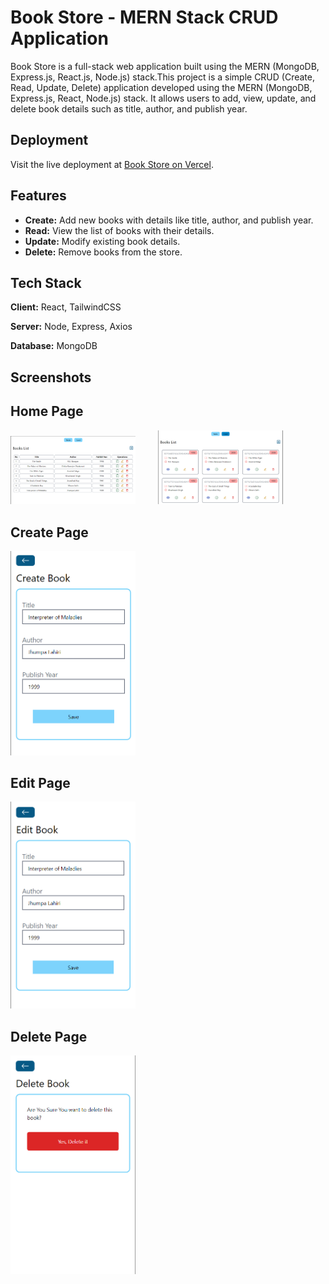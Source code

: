 # Book Store - MERN Stack CRUD Application

Book Store is a full-stack web application built using the MERN (MongoDB, Express.js, React.js, Node.js) stack.This project is a simple CRUD (Create, Read, Update, Delete) application developed using the MERN (MongoDB, Express.js, React, Node.js) stack. It allows users to add, view, update, and delete book details such as title, author, and publish year.


## Deployment

Visit the live deployment at [Book Store on Vercel](https://book-store-anirudh-kille.vercel.app/).


## Features

- **Create:** Add new books with details like title, author, and publish year.
- **Read:** View the list of books with their details.
- **Update:** Modify existing book details.
- **Delete:** Remove books from the store.

## Tech Stack

**Client:** React, TailwindCSS

**Server:** Node, Express, Axios

**Database:** MongoDB


## Screenshots

## Home Page

<span>
  <img src = "./readme/home-1.png" width = "200px"/>  
    &ensp; &ensp;
</span>
<span>
  <img src = "./readme/home-2.png" width = "200px"/>  
    &ensp; &ensp;
</span>

## Create Page

<span>
  <img src = "./readme/create.png" width = "200px"/>  
    &ensp; &ensp;
</span>

## Edit Page

<span>
  <img src = "./readme/edit.png" width = "200px"/>  
    &ensp; &ensp;
</span>

## Delete Page

<span>
  <img src = "./readme/delete.png" width = "200px"/>  
    &ensp; &ensp;
</span>

